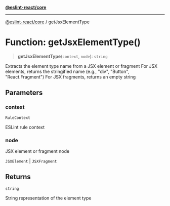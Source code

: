 [**@eslint-react/core**](../README.md)

***

[@eslint-react/core](../README.md) / getJsxElementType

# Function: getJsxElementType()

> **getJsxElementType**(`context`, `node`): `string`

Extracts the element type name from a JSX element or fragment
For JSX elements, returns the stringified name (e.g., "div", "Button", "React.Fragment")
For JSX fragments, returns an empty string

## Parameters

### context

`RuleContext`

ESLint rule context

### node

JSX element or fragment node

`JSXElement` | `JSXFragment`

## Returns

`string`

String representation of the element type
